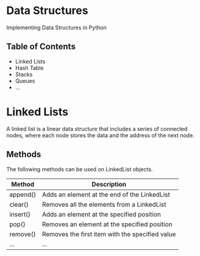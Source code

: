 # Data Structures
Implementing Data Structures in Python

## Table of Contents
* Linked Lists
* Hash Table
* Stacks
* Queues
* ...

# Linked Lists
A linked list is a linear data structure that includes a series of connected nodes, where each node stores the data and the address of the next node.

## Methods
The following methods can be used on LinkedList objects.

| Method | Description |
| ------ | ----------- |
| append() | Adds an element at the end of the LinkedList |
| clear() | Removes all the elements from a LinkedList |
| insert() | Adds an element at the specified position |
| pop() | Removes an element at the specified position |
| remove() | Removes the first item with the specified value |
| ... | ... |

